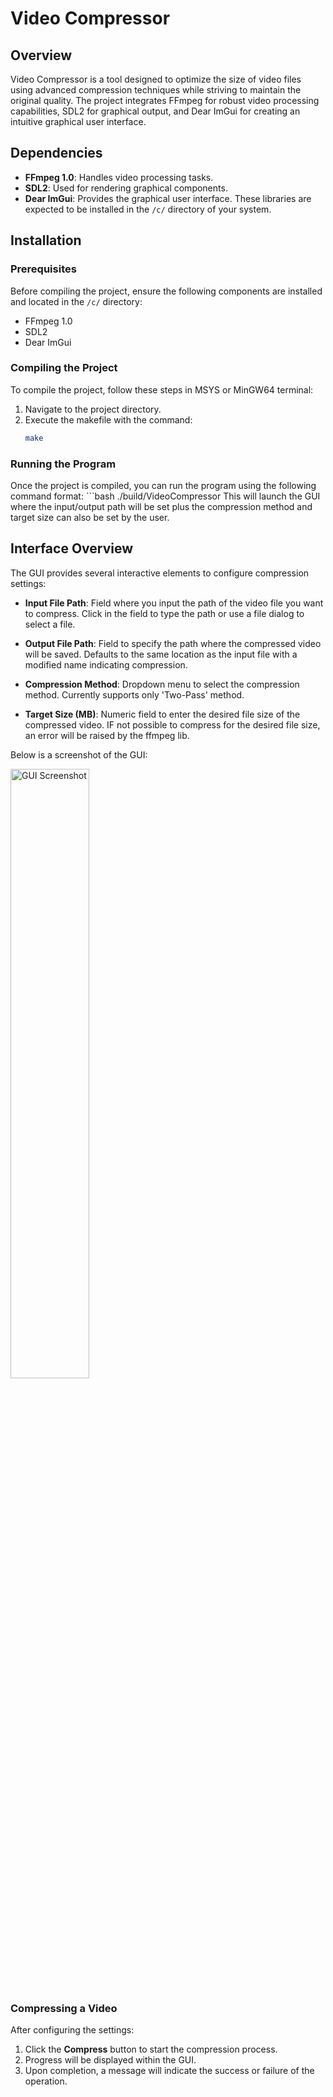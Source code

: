 # Video Compressor

## Overview
Video Compressor is a tool designed to optimize the size of video files using advanced compression techniques while striving to maintain the original quality. The project integrates FFmpeg for robust video processing capabilities, SDL2 for graphical output, and Dear ImGui for creating an intuitive graphical user interface.

## Dependencies
- **FFmpeg 1.0**: Handles video processing tasks.
- **SDL2**: Used for rendering graphical components.
- **Dear ImGui**: Provides the graphical user interface.
These libraries are expected to be installed in the `/c/` directory of your system.

## Installation

### Prerequisites
Before compiling the project, ensure the following components are installed and located in the `/c/` directory:
- FFmpeg 1.0
- SDL2
- Dear ImGui

### Compiling the Project
To compile the project, follow these steps in MSYS or MinGW64 terminal:
1. Navigate to the project directory.
2. Execute the makefile with the command:
   ```bash
   make

### Running the Program

Once the project is compiled, you can run the program using the following command format:
    ```bash
    ./build/VideoCompressor
This will launch the GUI where the input/output path will be set plus the compression method and target size can also be set by the user.

## Interface Overview
The GUI provides several interactive elements to configure compression settings:

- **Input File Path**: Field where you input the path of the video file you want to compress. Click in the field to type the path or use a file dialog to select a file.
- **Output File Path**: Field to specify the path where the compressed video will be saved. Defaults to the same location as the input file with a modified name indicating compression.
- **Compression Method**: Dropdown menu to select the compression method. Currently supports only 'Two-Pass' method.

- **Target Size (MB)**: Numeric field to enter the desired file size of the compressed video. IF not possible to compress for the desired file size, an error will be raised by the ffmpeg lib.

Below is a screenshot of the GUI:

<img src="GUI.png" alt="GUI Screenshot" width="50%" height="auto">

### Compressing a Video
After configuring the settings:

1. Click the **Compress** button to start the compression process.
2. Progress will be displayed within the GUI.
3. Upon completion, a message will indicate the success or failure of the operation.
